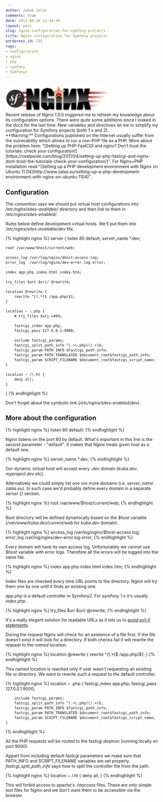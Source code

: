 ```yaml
---
author: Jakub Zalas
comments: true
date: 2011-04-28 22:14:44
layout: post
slug: nginx-configuration-for-symfony-projects
title: Nginx configuration for Symfony projects
wordpress_id: 735
tags:
- configuration
- nginx
- php
- symfony
- Symfony2
---
```


<div class="pull-right">
    <img src="/uploads/wp/2011/04/nginx-symfony.png" title="Nginx and Symfony logos" alt="Nginx and Symfony logos" class="img-responsive" />
</div>
Recent release of Nginx 1.0.0 triggered me to refresh my knowledge about its configuration options. There were quite some additions since I looked in the docs for the last time. New variables and directives let me to simplify my configuration for Symfony projects (both 1.x and 2).

<div class="alert alert-warning" markdown="1">**Warning:** Configurations published on the Internet usually suffer from the vulnerability which allows to run a non-PHP file as a PHP. More about the problem here: "[Setting up PHP-FastCGI and nginx? Don’t trust the tutorials: check your configuration!](https://nealpoole.com/blog/2011/04/setting-up-php-fastcgi-and-nginx-dont-trust-the-tutorials-check-your-configuration/)". For Nginx+PHP installation read "[Setting up a PHP development environment with Nginx on Ubuntu 11.04](http://www.zalas.eu/setting-up-a-php-development-environment-with-nginx-on-ubuntu-1104)".</div>


## Configuration


The convention says we should put virtual host configurations into */etc/nginx/sites-available/* directory and then link to them in */etc/nginx/sites-enabled/*.

Rules below define development virtual hosts. We'll put them into */etc/nginx/sites-available/dev* file.

    
{% highlight nginx %}
server {
    listen 80 default;
    server_name *.dev;

    root /var/www/$host/current/web;

    access_log /var/log/nginx/$host-access.log;
    error_log  /var/log/nginx/dev-error.log error;

    index app.php index.html index.htm;

    try_files $uri $uri/ @rewrite;

    location @rewrite {
        rewrite ^/(.*)$ /app.php/$1;
    }

    location ~ \.php {
        # try_files $uri =404;

        fastcgi_index app.php;
        fastcgi_pass 127.0.0.1:9000;

        include fastcgi_params;
        fastcgi_split_path_info ^(.+\.php)(/.+)$;
        fastcgi_param PATH_INFO $fastcgi_path_info;
        fastcgi_param PATH_TRANSLATED $document_root$fastcgi_path_info;
        fastcgi_param SCRIPT_FILENAME $document_root$fastcgi_script_name;
    }

    location ~ /\.ht {
        deny all;
    }
}
{% endhighlight %}


Don't forget about the symbolic link (*/etc/nginx/sites-enabled/dev*).


## More about the configuration



    
{% highlight nginx %}
    listen 80 default;
{% endhighlight %}


Nginx listens on the port 80 by default. What's important in this line is the second parameter - "default". It makes that Nginx treats given host as a default one.

    
{% highlight nginx %}
    server_name *.dev;
{% endhighlight %}


Our dynamic virtual host will accept every *.dev* domain (*kuba.dev*, *myproject.dev* etc).

Alternatively we could simply list one ore more domains (i.e. *server_name zalas.eu*). In such case we'd probably define every domain in a separate _server {}_ section.

    
{% highlight nginx %}
    root /var/www/$host/current/web;
{% endhighlight %}


Root directory will be defined dynamically based on the *$host* variable (*/var/www/kuba.dev/current/web* for *kuba.dev* domain).

    
{% highlight nginx %}
    access_log /var/log/nginx/$host-access.log;
    error_log  /var/log/nginx/dev-error.log error;
{% endhighlight %}


Every domain will have its own access log. Unfortunately we cannot use _$host_ variable with error logs. Therefore all the errors will be logged into the same file.

    
{% highlight nginx %}
    index app.php index.html index.htm;
{% endhighlight %}


Index files are checked every time URL points to the directory. Nginx will try them one by one until it finds an existing one.

*app.php* is a default controller in Symfony2. For symfony 1.x it's usually _index.php_.

    
{% highlight nginx %}
    try_files $uri $uri/ @rewrite;
{% endhighlight %}


It's a really elegant solution for readable URLs as it lets us to [avoid evil if statements](http://wiki.nginx.org/IfIsEvil).

During the request Nginx will check for an existence of a file first. If the file doesn't exist it will look for a directory. If both checks fail it will rewrite the request to the _named location_.

    
{% highlight nginx %}
    location @rewrite {
        rewrite ^/(.*)$ /app.php/$1;
    }
{% endhighlight %}


This named location is reached only if user wasn't requesting an existing file or directory. We want to rewrite such a request to the default controller.

    
{% highlight nginx %}
    location ~ \.php {
        fastcgi_index app.php;
        fastcgi_pass 127.0.0.1:9000;

        include fastcgi_params;
        fastcgi_split_path_info ^(.+\.php)(/.+)$;
        fastcgi_param PATH_INFO $fastcgi_path_info;
        fastcgi_param PATH_TRANSLATED $document_root$fastcgi_path_info;
        fastcgi_param SCRIPT_FILENAME $document_root$fastcgi_script_name;
    }
{% endhighlight %}


All the PHP requests will be routed to the fastcgi deamon (running locally on port 9000).

Appart from including default fastcgi parameters we make sure that PATH_INFO and SCRIPT_FILENAME variables are set properly. *fastcgi_split_path_info* says how to split the controller file from the path.

    
{% highlight nginx %}
    location ~ /\.ht {
        deny all;
    }
{% endhighlight %}


This will forbid access to apache's *.htaccess* files. These are only simple text files for Nginx and we don't want them to be accessible via the browser.


